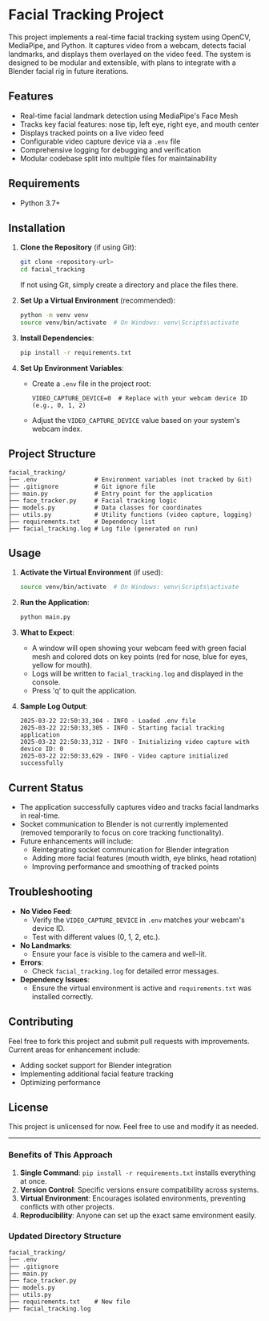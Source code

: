 # Facial Tracking Project

This project implements a real-time facial tracking system using OpenCV, MediaPipe, and Python. It captures video from a webcam, detects facial landmarks, and displays them overlayed on the video feed. The system is designed to be modular and extensible, with plans to integrate with a Blender facial rig in future iterations.

## Features

- Real-time facial landmark detection using MediaPipe's Face Mesh
- Tracks key facial features: nose tip, left eye, right eye, and mouth center
- Displays tracked points on a live video feed
- Configurable video capture device via a `.env` file
- Comprehensive logging for debugging and verification
- Modular codebase split into multiple files for maintainability

## Requirements

- Python 3.7+

## Installation

1. **Clone the Repository** (if using Git):

   ```bash
   git clone <repository-url>
   cd facial_tracking
   ```

   If not using Git, simply create a directory and place the files there.

2. **Set Up a Virtual Environment** (recommended):

   ```bash
   python -m venv venv
   source venv/bin/activate  # On Windows: venv\Scripts\activate
   ```

3. **Install Dependencies**:

   ```bash
   pip install -r requirements.txt
   ```

4. **Set Up Environment Variables**:
   - Create a `.env` file in the project root:
     ```
     VIDEO_CAPTURE_DEVICE=0  # Replace with your webcam device ID (e.g., 0, 1, 2)
     ```
   - Adjust the `VIDEO_CAPTURE_DEVICE` value based on your system's webcam index.

## Project Structure

```
facial_tracking/
├── .env                # Environment variables (not tracked by Git)
├── .gitignore          # Git ignore file
├── main.py             # Entry point for the application
├── face_tracker.py     # Facial tracking logic
├── models.py           # Data classes for coordinates
├── utils.py            # Utility functions (video capture, logging)
├── requirements.txt    # Dependency list
├── facial_tracking.log # Log file (generated on run)
```

## Usage

1. **Activate the Virtual Environment** (if used):

   ```bash
   source venv/bin/activate  # On Windows: venv\Scripts\activate
   ```

2. **Run the Application**:

   ```bash
   python main.py
   ```

3. **What to Expect**:

   - A window will open showing your webcam feed with green facial mesh and colored dots on key points (red for nose, blue for eyes, yellow for mouth).
   - Logs will be written to `facial_tracking.log` and displayed in the console.
   - Press 'q' to quit the application.

4. **Sample Log Output**:
   ```
   2025-03-22 22:50:33,304 - INFO - Loaded .env file
   2025-03-22 22:50:33,305 - INFO - Starting facial tracking application
   2025-03-22 22:50:33,312 - INFO - Initializing video capture with device ID: 0
   2025-03-22 22:50:33,629 - INFO - Video capture initialized successfully
   ```

## Current Status

- The application successfully captures video and tracks facial landmarks in real-time.
- Socket communication to Blender is not currently implemented (removed temporarily to focus on core tracking functionality).
- Future enhancements will include:
  - Reintegrating socket communication for Blender integration
  - Adding more facial features (mouth width, eye blinks, head rotation)
  - Improving performance and smoothing of tracked points

## Troubleshooting

- **No Video Feed**:
  - Verify the `VIDEO_CAPTURE_DEVICE` in `.env` matches your webcam's device ID.
  - Test with different values (0, 1, 2, etc.).
- **No Landmarks**:
  - Ensure your face is visible to the camera and well-lit.
- **Errors**:
  - Check `facial_tracking.log` for detailed error messages.
- **Dependency Issues**:
  - Ensure the virtual environment is active and `requirements.txt` was installed correctly.

## Contributing

Feel free to fork this project and submit pull requests with improvements. Current areas for enhancement include:

- Adding socket support for Blender integration
- Implementing additional facial feature tracking
- Optimizing performance

## License

This project is unlicensed for now. Feel free to use and modify it as needed.

---

### Benefits of This Approach

1. **Single Command**: `pip install -r requirements.txt` installs everything at once.
2. **Version Control**: Specific versions ensure compatibility across systems.
3. **Virtual Environment**: Encourages isolated environments, preventing conflicts with other projects.
4. **Reproducibility**: Anyone can set up the exact same environment easily.

### Updated Directory Structure

```
facial_tracking/
├── .env
├── .gitignore
├── main.py
├── face_tracker.py
├── models.py
├── utils.py
├── requirements.txt    # New file
├── facial_tracking.log
```
